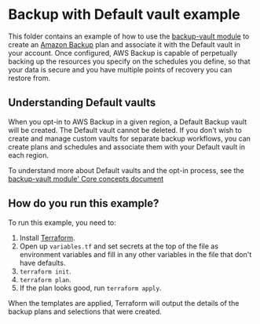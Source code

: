 # Backup with Default vault example

This folder contains an example of how to use the [backup-vault module](/modules/backup-vault/README.md) to create an [Amazon
Backup](https://aws.amazon.com/backup) plan and associate it with the Default vault in your account. Once configured, AWS Backup is
capable of perpetually backing up the resources you specify on the schedules you define, so that your data is secure and you have multiple
points of recovery you can restore from.

## Understanding Default vaults

When you opt-in to AWS Backup in a given region, a Default Backup vault will be created. The Default vault cannot be deleted. If you don't wish to create
and manage custom vaults for separate backup workflows, you can create plans and schedules and associate them with your Default vault in each region.

To understand more about Default vaults and the opt-in process, see the [backup-vault module' Core concepts document](/modules/backup-vault/README.md)

## How do you run this example?

To run this example, you need to:

1. Install [Terraform](https://www.terraform.io/).
1. Open up `variables.tf` and set secrets at the top of the file as environment variables and fill in any other variables in
   the file that don't have defaults.
1. `terraform init`.
1. `terraform plan`.
1. If the plan looks good, run `terraform apply`.

When the templates are applied, Terraform will output the details of the backup plans and selections that were created.
